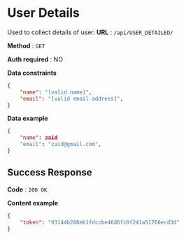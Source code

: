 # User Details
Used to collect details of user.
**URL** : `/api/USER_DETAILED/`

**Method** : `GET`

**Auth required** : NO

**Data constraints**

```json
{
    "name": "[valid name]",
    "email": "[valid email address]",
}
```
**Data example**

```json
{
    "name": zaid
    "email": "zaid@gmail.com",
}
```

## Success Response

**Code** : `200 OK`

**Content example**

```json
{
    "token": "93144b288eb1fdccbe46d6fc0f241a51766ecd3d"
}
```